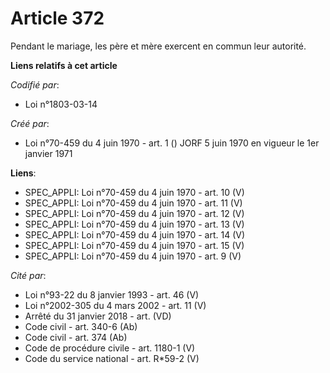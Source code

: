# Article 372

Pendant le mariage, les père et mère exercent en commun leur autorité.

**Liens relatifs à cet article**

_Codifié par_:

  - Loi n°1803-03-14

_Créé par_:

  - Loi n°70-459 du 4 juin 1970 - art. 1 () JORF 5 juin 1970 en vigueur le 1er janvier 1971

**Liens**:

  - SPEC_APPLI: Loi n°70-459 du 4 juin 1970 - art. 10 (V)
  - SPEC_APPLI: Loi n°70-459 du 4 juin 1970 - art. 11 (V)
  - SPEC_APPLI: Loi n°70-459 du 4 juin 1970 - art. 12 (V)
  - SPEC_APPLI: Loi n°70-459 du 4 juin 1970 - art. 13 (V)
  - SPEC_APPLI: Loi n°70-459 du 4 juin 1970 - art. 14 (V)
  - SPEC_APPLI: Loi n°70-459 du 4 juin 1970 - art. 15 (V)
  - SPEC_APPLI: Loi n°70-459 du 4 juin 1970 - art. 9 (V)

_Cité par_:

  - Loi n°93-22 du 8 janvier 1993 - art. 46 (V)
  - Loi n°2002-305 du 4 mars 2002 - art. 11 (V)
  - Arrêté du 31 janvier 2018 - art. (VD)
  - Code civil - art. 340-6 (Ab)
  - Code civil - art. 374 (Ab)
  - Code de procédure civile - art. 1180-1 (V)
  - Code du service national - art. R*59-2 (V)
